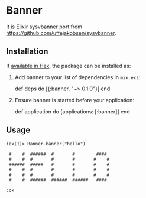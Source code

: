 # Banner

It is Elixir sysvbanner port from https://github.com/uffejakobsen/sysvbanner.

## Installation

If [available in Hex](https://hex.pm/docs/publish), the package can be installed as:

  1. Add banner to your list of dependencies in `mix.exs`:

        def deps do
          [{:banner, "~> 0.1.0"}]
        end

  2. Ensure banner is started before your application:

        def application do
          [applications: [:banner]]
        end

## Usage

```iex
iex(1)> Banner.banner("hello")

 #    #  ######  #       #        ####
 #    #  #       #       #       #    #
 ######  #####   #       #       #    #
 #    #  #       #       #       #    #
 #    #  #       #       #       #    #
 #    #  ######  ######  ######   ####

:ok
```
